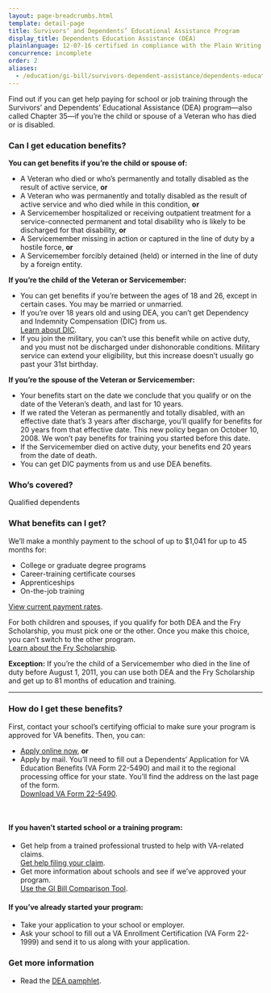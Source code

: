 ```yaml
---
layout: page-breadcrumbs.html
template: detail-page
title: Survivors’ and Dependents’ Educational Assistance Program
display_title: Dependents Education Assistance (DEA)
plainlanguage: 12-07-16 certified in compliance with the Plain Writing Act
concurrence: incomplete
order: 2
aliases:
  - /education/gi-bill/survivors-dependent-assistance/dependents-education/
---
```


<div class="va-introtext">

Find out if you can get help paying for school or job training through the Survivors’ and Dependents’ Educational Assistance (DEA) program—also called Chapter 35—if you’re the child or spouse of a Veteran who has died or is disabled.

</div>

<div class="feature">

### Can I get education benefits?

**You can get benefits if you’re the child or spouse of:**

- A Veteran who died or who’s permanently and totally disabled as the result of active service, **or**
- A Veteran who was permanently and totally disabled as the result of active service and who died while in this condition, **or**
- A Servicemember hospitalized or receiving outpatient treatment for a service-connected permanent and total disability who is likely to be discharged for that disability, **or**
- A Servicemember missing in action or captured in the line of duty by a hostile force, **or**
- A Servicemember forcibly detained (held) or interned in the line of duty by a foreign entity.

**If you’re the child of the Veteran or Servicemember:**

- You can get benefits if you’re between the ages of 18 and 26, except in certain cases. You may be married or unmarried.
- If you’re over 18 years old and using DEA, you can’t get Dependency and Indemnity Compensation (DIC) from us.<br>
[Learn about DIC](https://www.benefits.va.gov/COMPENSATION/types-dependency_and_indemnity.asp).
- If you join the military, you can’t use this benefit while on active duty, and you must not be discharged under dishonorable conditions. Military service can extend your eligibility, but this increase doesn’t usually go past your 31st birthday.

**If you’re the spouse of the Veteran or Servicemember:**

- Your benefits start on the date we conclude that you qualify or on the date of the Veteran’s death, and last for 10 years.
- If we rated the Veteran as permanently and totally disabled, with an effective date that’s 3 years after discharge, you’ll qualify for benefits for 20 years from that effective date. This new policy began on October 10, 2008. We won’t pay benefits for training you started before this date.
- If the Servicemember died on active duty, your benefits end 20 years from the date of death.
- You can get DIC payments from us and use DEA benefits.


### Who’s covered?
Qualified dependents
</div>

### What benefits can I get?

We’ll make a monthly payment to the school of up to $1,041 for up to 45 months for:
- College or graduate degree programs
- Career-training certificate courses
- Apprenticeships
- On-the-job training

[View current payment rates](https://www.benefits.va.gov/GIBILL/resources/benefits_resources/rates/ch35/ch35rates100115.asp).

For both children and spouses, if you qualify for both DEA and the Fry Scholarship, you must pick one or the other. Once you make this choice, you can’t switch to the other program. <br>
[Learn about the Fry Scholarship](/education/survivor-dependent-benefits/fry-scholarship/).

**Exception:**
If you’re the child of a Servicemember who died in the line of duty before August 1, 2011, you can use both DEA and the Fry Scholarship and get up to 81 months of education and training.


-----


### How do I get these benefits?

First, contact your school’s certifying official to make sure your program is approved for VA benefits. Then, you can:
- [Apply online now](/education/apply-for-education-benefits/application/5490/introduction), **or**
- Apply by mail. You’ll need to fill out a Dependents’ Application for VA Education Benefits (VA Form 22-5490) and mail it to the regional processing office for your state. You’ll find the address on the last page of the form. <br>
[Download VA Form 22-5490](https://www.vba.va.gov/pubs/forms/vba-22-5490-are.pdf). <br>


<br>

#### If you haven’t started school or a training program:
- Get help from a trained professional trusted to help with VA-related claims. <br>
[Get help filing your claim](/disability/get-help-filing-claim/).
- Get more information about schools and see if we’ve approved your program. <br>
[Use the GI Bill Comparison Tool](/gi-bill-comparison-tool).

#### If you’ve already started your program:
- Take your application to your school or employer.
- Ask your school to fill out a VA Enrollment Certification (VA Form 22-1999) and send it to us along with your application.
### Get more information
- Read the [DEA pamphlet](https://www.benefits.va.gov/gibill/docs/pamphlets/ch35_pamphlet_2.pdf).
